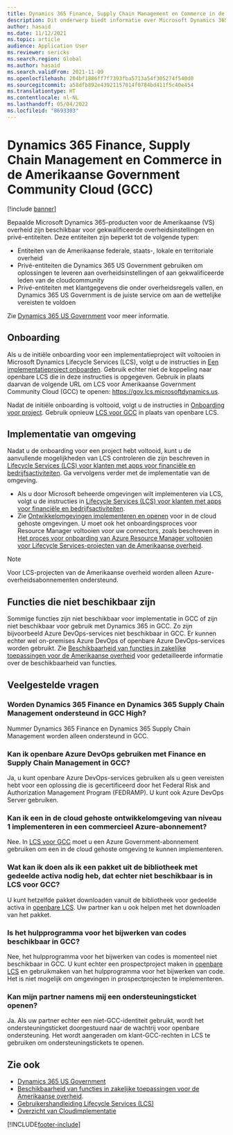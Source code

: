 ```yaml
---
title: Dynamics 365 Finance, Supply Chain Management en Commerce in de Amerikaanse Government Community Cloud (GCC)
description: Dit onderwerp biedt informatie over Microsoft Dynamics 365 US Government-producten die beschikbaar zijn voor gekwalificeerde overheidsinstellingen en privé-entiteiten.
author: hasaid
ms.date: 11/12/2021
ms.topic: article
audience: Application User
ms.reviewer: sericks
ms.search.region: Global
ms.author: hasaid
ms.search.validFrom: 2021-11-09
ms.openlocfilehash: 204bf1886ff7f7393fba5713a54f305274f540d0
ms.sourcegitcommit: a58dfb892e43921157014f0784bd411f5c40e454
ms.translationtype: HT
ms.contentlocale: nl-NL
ms.lasthandoff: 05/04/2022
ms.locfileid: "8693303"
---
```

# <a name="dynamics-365-finance-supply-chain-management-and-commerce-in-us-government-community-cloud-gcc"></a>Dynamics 365 Finance, Supply Chain Management en Commerce in de Amerikaanse Government Community Cloud (GCC)

[!include [banner](../includes/banner.md)]



Bepaalde Microsoft Dynamics 365-producten voor de Amerikaanse (VS) overheid zijn beschikbaar voor gekwalificeerde overheidsinstellingen en privé-entiteiten. Deze entiteiten zijn beperkt tot de volgende typen:

- Entiteiten van de Amerikaanse federale, staats-, lokale en territoriale overheid
- Privé-entiteiten die Dynamics 365 US Government gebruiken om oplossingen te leveren aan overheidsinstellingen of aan gekwalificeerde leden van de cloudcommunity
- Privé-entiteiten met klantgegevens die onder overheidsregels vallen, en Dynamics 365 US Government is de juiste service om aan de wettelijke vereisten te voldoen

Zie [Dynamics 365 US Government](/power-platform/admin/microsoft-dynamics-365-government) voor meer informatie.

## <a name="onboarding"></a>Onboarding

Als u de initiële onboarding voor een implementatieproject wilt voltooien in Microsoft Dynamics Lifecycle Services (LCS), volgt u de instructies in [Een implementatieproject onboarden](../../../fin-ops-core/fin-ops/imp-lifecycle/onboard.md). Gebruik echter niet de koppeling naar openbare LCS die in deze instructies is opgegeven. Gebruik in plaats daarvan de volgende URL om LCS voor Amerikaanse Government Community Cloud (GCC) te openen: <https://gov.lcs.microsoftdynamics.us>.

Nadat de initiële onboarding is voltooid, volgt u de instructies in [Onboarding voor project](../lifecycle-services/project-onboarding.md). Gebruik opnieuw [LCS voor GCC](https://gov.lcs.microsoftdynamics.us) in plaats van openbare LCS.

## <a name="environment-deployment"></a>Implementatie van omgeving

Nadat u de onboarding voor een project hebt voltooid, kunt u de aanvullende mogelijkheden van LCS controleren die zijn beschreven in [Lifecycle Services (LCS) voor klanten met apps voor financiële en bedrijfsactiviteiten](../../../fin-ops-core/dev-itpro/lifecycle-services/lcs-works-lcs.md). Ga vervolgens verder met de implementatie van de omgeving.

- Als u door Microsoft beheerde omgevingen wilt implementeren via LCS, volgt u de instructies in [Lifecycle Services (LCS) voor klanten met apps voor financiële en bedrijfsactiviteiten](../../../fin-ops-core/dev-itpro/lifecycle-services/lcs-works-lcs.md#new-deployment-experience).
- Zie [Ontwikkelomgevingen implementeren en openen](../../../fin-ops-core/dev-itpro/dev-tools/access-instances.md) voor in de cloud gehoste omgevingen. U moet ook het onboardingsproces voor Resource Manager voltooien voor uw connectors, zoals beschreven in [Het proces voor onboarding van Azure Resource Manager voltooien voor Lifecycle Services-projecten van de Amerikaanse overheid](arm-onbarding-us-goverment.md).

> [!NOTE]
> Voor LCS-projecten van de Amerikaanse overheid worden alleen Azure-overheidsabonnementen ondersteund.

## <a name="features-that-arent-available"></a>Functies die niet beschikbaar zijn

Sommige functies zijn niet beschikbaar voor implementatie in GCC of zijn niet beschikbaar voor gebruik met Dynamics 365 in GCC. Zo zijn bijvoorbeeld Azure DevOps-services niet beschikbaar in GCC. Er kunnen echter wel on-premises Azure DevOps of openbare Azure DevOps-services worden gebruikt. Zie [Beschikbaarheid van functies in zakelijke toepassingen voor de Amerikaanse overheid](https://aka.ms/BAPFunctionalParity) voor gedetailleerde informatie over de beschikbaarheid van functies.

## <a name="frequently-asked-questions"></a>Veelgestelde vragen

### <a name="are-dynamics-365-finance-and-dynamics-365-supply-chain-management-supported-in-gcc-high"></a>Worden Dynamics 365 Finance en Dynamics 365 Supply Chain Management ondersteund in GCC High?

Nummer Dynamics 365 Finance en Dynamics 365 Supply Chain Management worden alleen ondersteund in GCC.

### <a name="can-i-use-public-azure-devops-with-finance-and-supply-chain-management-in-gcc"></a>Kan ik openbare Azure DevOps gebruiken met Finance en Supply Chain Management in GCC?

Ja, u kunt openbare Azure DevOps-services gebruiken als u geen vereisten hebt voor een oplossing die is gecertificeerd door het Federal Risk and Authorization Management Program (FEDRAMP). U kunt ook Azure DevOps Server gebruiken.

### <a name="can-i-deploy-a-cloud-hosted-environment-tier-1-development-environment-on-an-azure-commercial-subscription"></a>Kan ik een in de cloud gehoste ontwikkelomgeving van niveau 1 implementeren in een commercieel Azure-abonnement?

Nee. In [LCS voor GCC](https://gov.lcs.microsoftdynamics.us) moet u een Azure Government-abonnement gebruiken om een in de cloud gehoste omgeving te kunnen implementeren.

### <a name="what-can-i-do-if-i-need-a-package-from-the-shared-asset-library-but-it-isnt-available-in-lcs-for-gcc"></a>Wat kan ik doen als ik een pakket uit de bibliotheek met gedeelde activa nodig heb, dat echter niet beschikbaar is in LCS voor GCC?

U kunt hetzelfde pakket downloaden vanuit de bibliotheek voor gedeelde activa in [openbare LCS](https://lcs.dynamics.com). Uw partner kan u ook helpen met het downloaden van het pakket.

### <a name="is-the-code-upgrade-tool-available-in-gcc"></a>Is het hulpprogramma voor het bijwerken van codes beschikbaar in GCC?

Nee, het hulpprogramma voor het bijwerken van codes is momenteel niet beschikbaar in GCC. U kunt echter een prospectproject maken in [openbare LCS](https://lcs.dynamics.com) en gebruikmaken van het hulpprogramma voor het bijwerken van code. Het is niet mogelijk om omgevingen in prospectprojecten te implementeren.

### <a name="can-my-partner-open-a-support-ticket-on-my-behalf"></a>Kan mijn partner namens mij een ondersteuningsticket openen?

Ja. Als uw partner echter een niet-GCC-identiteit gebruikt, wordt het ondersteuningsticket doorgestuurd naar de wachtrij voor openbare ondersteuning. Het wordt aangeraden om klant-GCC-rechten in LCS te gebruiken om ondersteuningstickets te openen.

## <a name="see-also"></a>Zie ook

- [Dynamics 365 US Government](/power-platform/admin/microsoft-dynamics-365-government)
- [Beschikbaarheid van functies in zakelijke toepassingen voor de Amerikaanse overheid](https://aka.ms/BAPFunctionalParity).
- [Gebruikershandleiding Lifecycle Services (LCS)](../../../fin-ops-core/dev-itpro/lifecycle-services/lcs-user-guide.md)
- [Overzicht van Cloudimplementatie](../../../fin-ops-core/dev-itpro/deployment/cloud-deployment-overview.md)

[!INCLUDE[footer-include](../../../includes/footer-banner.md)]
